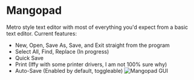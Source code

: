 # Mangopad
Metro style text editor with most of everything you'd expect from a basic text editor.
Current features:
  * New, Open, Save As, Save, and Exit straight from the program
  * Select All, Find, Replace (In progress)
  * Quick Save
  * Print (Iffy with some printer drivers, I am not 100% sure why)
  * Auto-Save (Enabled by default, toggleable)
 ![Mangopad GUI]()
